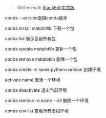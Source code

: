 > Written with [StackEdit中文版](https://stackedit.cn/).

conda --version返回conda版本
 
 conda install matplotlib 下载一个包
 
conda list  展示当前所有包

conda update matplotlib 更新一个包

conda remove matplotlib 删除一个包

conda create -n name python=version 创建环境

activate name 激活一个环境

conda deactivate 退出当前环境

conda remove -n name --all 删除一个环境

conda env list 查看所有虚拟环境


<!--stackedit_data:
eyJoaXN0b3J5IjpbLTM5NjcyNTIxNiwyMDA4OTU4MTIsLTEzMT
MxOTkzMjVdfQ==
-->
